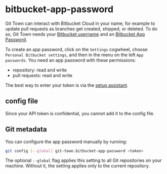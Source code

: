 # bitbucket-app-password

Git Town can interact with Bitbucket Cloud in your name, for example to update
pull requests as branches get created, shipped, or deleted. To do so, Git Town
needs your [Bitbucket username]() and an
[Bitbucket App Password](https://support.atlassian.com/bitbucket-cloud/docs/app-passwords).

To create an app password, click on the `Settings` cogwheel, choose
`Personal Bitbucket settings`, and then in the menu on the left `App passwords`.
You need an app password with these permissions:

- repository: read and write
- pull requests: read and write

The best way to enter your token is via the
[setup assistant](../configuration.md).

## config file

Since your API token is confidential, you cannot add it to the config file.

## Git metadata

You can configure the app password manually by running:

```bash
git config [--global] git-town.bitbucket-app-password <token>
```

The optional `--global` flag applies this setting to all Git repositories on
your machine. Without it, the setting applies only to the current repository.
